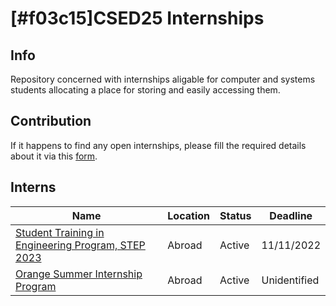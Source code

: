 # [#f03c15]CSED25 Internships

## Info
Repository concerned with internships aligable for computer and systems students allocating a place for storing and easily accessing them.
  
## Contribution
If it happens to find any open internships, please fill the required details about it via this [form](https://docs.google.com/forms/d/e/1FAIpQLSd4RoZeTgh7bJ2fLb7HgJCombEjj1C4GJpUQKIFivW3ENlm_w/viewform?usp=sf_link).

## Interns
| Name | Location | Status | Deadline |
|------|----------|--------|----------|
|[Student Training in Engineering Program, STEP 2023](https://careers.google.com/jobs/results/117877745121141446-student-training-in-engineering-program-step-2023/?fbclid=IwAR3egS01WTneG6eyTZs8C181IY6tWZ4HbCJI9P2578FLDgdEIdsFyPMOwP8) | Abroad | Active | 11/11/2022 |
|[Orange Summer Internship Program](https://msurvey.orange.com/summerinternshipprogram?fbclid=IwAR2g-Dd12rpmZ9-_Icc6obEJkqaTcrIgljTIY5lsVQpU-0DiGpml31cfOp0) | Abroad | Active | Unidentified |
